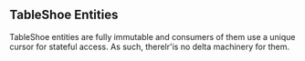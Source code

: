 ## TableShoe Entities

TableShoe entities are fully immutable and consumers of them use a unique
cursor for stateful access. As such, therelr'is no delta machinery for them.

